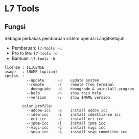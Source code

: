 # L7 Tools

## Fungsi

Sebagai perkakas pembaruan sistem operasi LangitKetujuh.

- Pembaruan: `l7-tools -u`
- Pro to lite: `l7-tools -d`
- Bantuan: `l7-tools -h`

```
license : $LICENSE
usage   : $NAME [option]
option  :
          --update      -u    update system
          --remote      -r    remote from terminal
          --downgrade   -d    downgrade & uninstall program
          --help        -h    show this help
          --version     -v    show $NAME version

        color profile:
          --adobe-icc   -a    install adobe icc
          --idea-icc    -i    install idealliance icc
          --eci-icc     -e    install eci icc
          --jpma-icc    -j    install jpma icc
          --vigc-icc    -g    install vigc icc
          --snap-icc    -g    install snap committee icc
```
